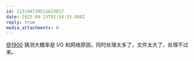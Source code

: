```yaml
---
id: 115194730511623817
date: 2025-09-13T02:54:53.988Z
reply: true
media_attachments: 0
---
```


<p><span class="h-card" translate="no"><a href="https://social.1900.live/@1900" class="u-url mention" rel="nofollow noopener" target="_blank">@<span>1900</span></a></span> 猜测大概率是 I/O 和网络原因，同时处理太多了，文件太大了，处理不过来。</p>
